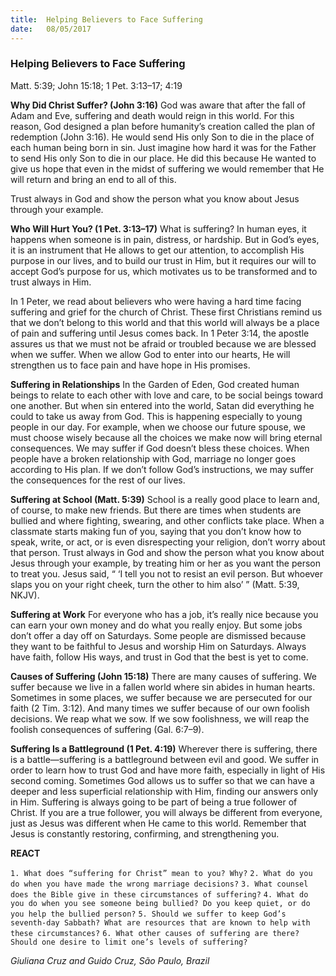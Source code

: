 ```yaml
---
title:  Helping Believers to Face Suffering
date:   08/05/2017
---
```


### Helping Believers to Face Suffering

Matt. 5:39;
John 15:18;
1 Pet. 3:13–17; 4:19

**Why Did Christ Suffer? (John 3:16)**
God was aware that after the fall of Adam and Eve, suffering and death would reign in this world. For this reason, God designed a plan before humanity’s creation called the plan of redemption (John 3:16). He would send His only Son to die in the place of each human being born in sin. Just imagine how hard it was for the Father to send His only Son to die in our place. He did this because He wanted to give us hope that even in the midst of suffering we would remember that He will return and bring an end to all of this.

Trust always in God and show the person what you know about Jesus through your example.

**Who Will Hurt You? (1 Pet. 3:13–17)**
What is suffering? In human eyes, it happens when someone is in pain, distress, or hardship. But in God’s eyes, it is an instrument that He allows to get our attention, to accomplish His purpose in our lives, and to build our trust in Him, but it requires our will to accept God’s purpose for us, which motivates us to be transformed and to trust always in Him.

In 1 Peter, we read about believers who were having a hard time facing suffering and grief for the church of Christ. These first Christians remind us that we don’t belong to this world and that this world will always be a place of pain and suffering until Jesus comes back. In 1 Peter 3:14, the apostle assures us that we must not be afraid or troubled because we are blessed when we suffer. When we allow God to enter into our hearts, He will strengthen us to face pain and have hope in His promises.

**Suffering in Relationships**
In the Garden of Eden, God created human beings to relate to each other with love and care, to be social beings toward one another. But when sin entered into the world, Satan did everything he could to take us away from God. This is happening especially to young people in our day. For example, when we choose our future spouse, we must choose wisely because all the choices we make now will bring eternal consequences. We may suffer if God doesn’t bless these choices. When people have a broken relationship with God, marriage no longer goes according to His plan. If we don’t follow God’s instructions, we may suffer the consequences for the rest of our lives.

**Suffering at School (Matt. 5:39)**
School is a really good place to learn and, of course, to make new friends. But there are times when students are bullied and where fighting, swearing, and other conflicts take place. When a classmate starts making fun of you, saying that you don’t know how to speak, write, or act, or is even disrespecting your religion, don’t worry about that person. Trust always in God and show the person what you know about Jesus through your example, by treating him or her as you want the person to treat you. Jesus said, “ ‘I tell you not to resist an evil person. But whoever slaps you on your right cheek, turn the other to him also’ ” (Matt. 5:39, NKJV).

**Suffering at Work**
For everyone who has a job, it’s really nice because you can earn your own money and do what you really enjoy. But some jobs don’t offer a day off on Saturdays. Some people are dismissed because they want to be faithful to Jesus and worship Him on Saturdays. Always have faith, follow His ways, and trust in God that the best is yet to come.

**Causes of Suffering (John 15:18)**
There are many causes of suffering. We suffer because we live in a fallen world where sin abides in human hearts. Sometimes in some places, we suffer because we are persecuted for our faith (2 Tim. 3:12). And many times we suffer because of our own foolish decisions. We reap what we sow. If we sow foolishness, we will reap the foolish consequences of suffering (Gal. 6:7–9).

**Suffering Is a Battleground (1 Pet. 4:19)**
Wherever there is suffering, there is a battle—suffering is a battleground between evil and good. We suffer in order to learn how to trust God and have more faith, especially in light of His second coming. Sometimes God allows us to suffer so that we can have a deeper and less superficial relationship with Him, finding our answers only in Him. Suffering is always going to be part of being a true follower of Christ. If you are a true follower, you will always be different from everyone, just as Jesus was different when He came to this world. Remember that Jesus is constantly restoring, confirming, and strengthening you.

**REACT**

`1. What does “suffering for Christ” mean to you? Why?`
`2. What do you do when you have made the wrong marriage decisions?`
`3. What counsel does the Bible give in these circumstances of suffering?`
`4. What do you do when you see someone being bullied? Do you keep quiet, or do you help the bullied person?`
`5. Should we suffer to keep God’s seventh-day Sabbath? What are resources that are known to help with these circumstances?`
`6. What other causes of suffering are there? Should one desire to limit one’s levels of suffering?`

_Giuliana Cruz and Guido Cruz, São Paulo, Brazil_
